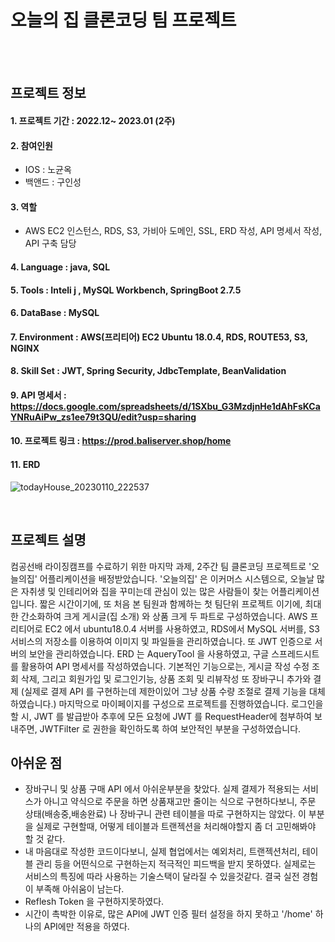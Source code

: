 # 오늘의 집 클론코딩 팀 프로젝트

<br><br>

## 프로젝트 정보

#### 1. 프로젝트 기간 : 2022.12~ 2023.01 (2주)

#### 2. 참여인원
- IOS : 노균옥
- 백앤드 : 구인성

#### 3. 역할
- AWS EC2 인스턴스, RDS, S3, 가비아 도메인, SSL, ERD 작성, API 명세서 작성, API 구축 담당

#### 4. Language : java, SQL

#### 5. Tools : Inteli j , MySQL Workbench, SpringBoot 2.7.5

#### 6. DataBase : MySQL<br>

#### 7. Environment : AWS(프리티어) EC2 Ubuntu 18.0.4, RDS, ROUTE53, S3, NGINX

#### 8. Skill Set : JWT, Spring Security, JdbcTemplate, BeanValidation

#### 9. API 명세서 : https://docs.google.com/spreadsheets/d/1SXbu_G3MzdjnHe1dAhFsKCaYNRuAiPw_zs1ee79t3QU/edit?usp=sharing

#### 10. 프로젝트 링크 : https://prod.baliserver.shop/home

#### 11. ERD
![todayHouse_20230110_222537](https://user-images.githubusercontent.com/108322891/211563631-765eee42-373a-4601-a594-a6620ca76cba.png)


<br>

## 프로젝트 설명

컴공선배 라이징캠프를 수료하기 위한 마지막 과제, 2주간 팀 클론코딩 프로젝트로 '오늘의집' 어플리케이션을 배정받았습니다.
'오늘의집' 은 이커머스 시스템으로, 오늘날 많은 자취생 및 인테리어와 집을 꾸미는데 관심이 있는 많은 사람들이 찾는 어플리케이션 입니다.
짧은 시간이기에, 또 처음 본 팀원과 함께하는 첫 팀단위 프로젝트 이기에, 최대한 간소화하여 크게 게시글(집 소개) 와 상품 크게 두 파트로 구성하였습니다.
AWS 프리티어로 EC2 에서 ubuntu18.0.4 서버를 사용하였고, RDS에서 MySQL 서버를, S3 서비스의 저장소를 이용하여 이미지 및 파일들을 관리하였습니다. 또 JWT 인증으로 서버의 보안을 관리하였습니다. ERD 는 AqueryTool 을 사용하였고, 구글 스프레드시트를 활용하여 API 명세서를 작성하였습니다.
기본적인 기능으로는, 게시글 작성 수정 조회 삭제, 그리고 회원가입 및 로그인기능, 상품 조회 및 리뷰작성 또 장바구니 추가와 결제 (실제로 결제 API 를 구현하는데 제한이있어 그냥 상품 수량 조절로 결제 기능을 대체하였습니다.) 마지막으로 마이페이지를 구성으로 프로젝트를 진행하였습니다. 로그인을 할 시, JWT 를 발급받아 추후에 모든 요청에 JWT 를 RequestHeader에 첨부하여 보내주면, JWTFilter 로 권한을 확인하도록 하여 보안적인 부분을 구성하였습니다.




## 아쉬운 점
- 장바구니 및 상품 구매 API 에서 아쉬운부분을 찾았다. 실제 결제가 적용되는 서비스가 아니고 약식으로 주문을 하면 상품재고만 줄이는 식으로 구현하다보니, 주문 상태(배송중,배송완료) 나 장바구니 관련 테이블을 따로 구현하지는 않았다. 이 부분을 실제로 구현할때, 어떻게 테이블과 트랜젝션을 처리해야할지 좀 더 고민해봐야 할 것 같다.
- 내 마음대로 작성한 코드이다보니, 실제 협업에서는 예외처리, 트랜젝션처리, 테이블 관리 등을 어떤식으로 구현하는지 적극적인 피드백을 받지 못하였다. 실제로는 서비스의 특징에 따라 사용하는 기술스택이 달라질 수 있을것같다. 결국 실전 경험이 부족해 아쉬움이 남는다.
- Reflesh Token 을 구현하지못하였다.
- 시간이 촉박한 이유로, 많은 API에 JWT 인증 필터 설정을 하지 못하고 '/home' 하나의 API에만 적용을 하였다. 
